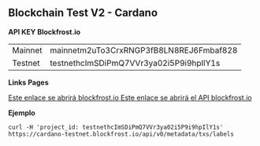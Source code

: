 ## Blockchain Test V2 - Cardano

**API KEY Blockfrost.io**

<table>

<tr>
    <td> Mainnet </td>
    <td> mainnetm2uTo3CrxRNGP3fB8LN8REJ6Fmbaf828 </td>
</tr>
<tr>
    <td> Testnet </td>
    <td> testnethcImSDiPmQ7VVr3ya02i5P9i9hpIlY1s
    </td>
</tr>

</table>


**Links Pages**

<a href="https://blockfrost.io/dashboard" target="_blank">Este enlace se abrirá blockfrost.io </a>
<a href="https://docs.blockfrost.io" target="_blank">Este enlace se abrirá el API blockfrost.io </a>

**Ejemplo**

```
curl -H 'project_id: testnethcImSDiPmQ7VVr3ya02i5P9i9hpIlY1s' https://cardano-testnet.blockfrost.io/api/v0/metadata/txs/labels
```


